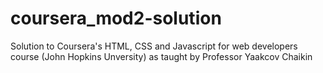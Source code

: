 # coursera_mod2-solution
Solution to Coursera's HTML, CSS and Javascript for web developers course (John Hopkins Unversity) as taught by Professor Yaakcov Chaikin
